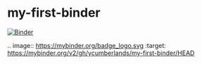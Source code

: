 # my-first-binder

[![Binder](https://mybinder.org/badge_logo.svg)](https://mybinder.org/v2/gh/ycumberlands/my-first-binder/HEAD)

.. image:: https://mybinder.org/badge_logo.svg
 :target: https://mybinder.org/v2/gh/ycumberlands/my-first-binder/HEAD
 
